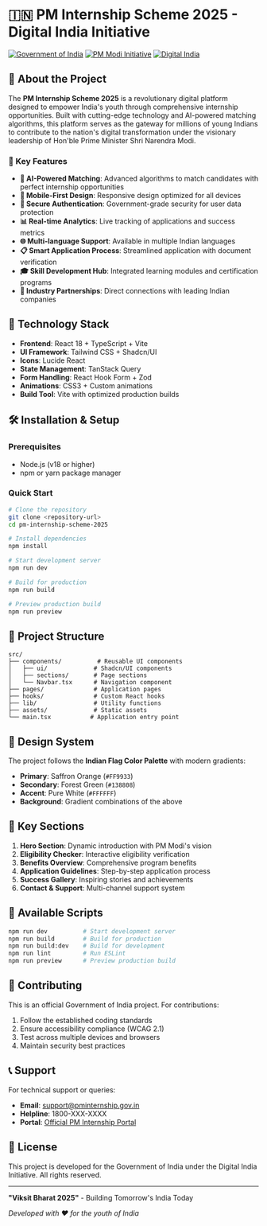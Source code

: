 # 🇮🇳 PM Internship Scheme 2025 - Digital India Initiative

[![Government of India](https://img.shields.io/badge/Government%20of%20India-Official-orange?style=for-the-badge)](https://www.india.gov.in/)
[![PM Modi Initiative](https://img.shields.io/badge/PM%20Modi-Initiative-green?style=for-the-badge)](https://www.pmindia.gov.in/)
[![Digital India](https://img.shields.io/badge/Digital%20India-2025-blue?style=for-the-badge)](https://digitalindia.gov.in/)

## 🌟 About the Project

The **PM Internship Scheme 2025** is a revolutionary digital platform designed to empower India's youth through comprehensive internship opportunities. Built with cutting-edge technology and AI-powered matching algorithms, this platform serves as the gateway for millions of young Indians to contribute to the nation's digital transformation under the visionary leadership of Hon'ble Prime Minister Shri Narendra Modi.

### 🎯 Key Features

- **🤖 AI-Powered Matching**: Advanced algorithms to match candidates with perfect internship opportunities
- **📱 Mobile-First Design**: Responsive design optimized for all devices
- **🔐 Secure Authentication**: Government-grade security for user data protection
- **📊 Real-time Analytics**: Live tracking of applications and success metrics
- **🌐 Multi-language Support**: Available in multiple Indian languages
- **📋 Smart Application Process**: Streamlined application with document verification
- **🎓 Skill Development Hub**: Integrated learning modules and certification programs
- **💼 Industry Partnerships**: Direct connections with leading Indian companies

## 🚀 Technology Stack

- **Frontend**: React 18 + TypeScript + Vite
- **UI Framework**: Tailwind CSS + Shadcn/UI
- **Icons**: Lucide React
- **State Management**: TanStack Query
- **Form Handling**: React Hook Form + Zod
- **Animations**: CSS3 + Custom animations
- **Build Tool**: Vite with optimized production builds

## 🛠️ Installation & Setup

### Prerequisites
- Node.js (v18 or higher)
- npm or yarn package manager

### Quick Start

```bash
# Clone the repository
git clone <repository-url>
cd pm-internship-scheme-2025

# Install dependencies
npm install

# Start development server
npm run dev

# Build for production
npm run build

# Preview production build
npm run preview
```

## 📁 Project Structure

```
src/
├── components/          # Reusable UI components
│   ├── ui/             # Shadcn/UI components
│   ├── sections/       # Page sections
│   └── Navbar.tsx      # Navigation component
├── pages/              # Application pages
├── hooks/              # Custom React hooks
├── lib/                # Utility functions
├── assets/             # Static assets
└── main.tsx           # Application entry point
```

## 🎨 Design System

The project follows the **Indian Flag Color Palette** with modern gradients:

- **Primary**: Saffron Orange (`#FF9933`)
- **Secondary**: Forest Green (`#138808`)
- **Accent**: Pure White (`#FFFFFF`)
- **Background**: Gradient combinations of the above

## 🌟 Key Sections

1. **Hero Section**: Dynamic introduction with PM Modi's vision
2. **Eligibility Checker**: Interactive eligibility verification
3. **Benefits Overview**: Comprehensive program benefits
4. **Application Guidelines**: Step-by-step application process
5. **Success Gallery**: Inspiring stories and achievements
6. **Contact & Support**: Multi-channel support system

## 🔧 Available Scripts

```bash
npm run dev          # Start development server
npm run build        # Build for production
npm run build:dev    # Build for development
npm run lint         # Run ESLint
npm run preview      # Preview production build
```

## 🤝 Contributing

This is an official Government of India project. For contributions:

1. Follow the established coding standards
2. Ensure accessibility compliance (WCAG 2.1)
3. Test across multiple devices and browsers
4. Maintain security best practices

## 📞 Support

For technical support or queries:
- **Email**: support@pminternship.gov.in
- **Helpline**: 1800-XXX-XXXX
- **Portal**: [Official PM Internship Portal](https://pminternship.gov.in)

## 📄 License

This project is developed for the Government of India under the Digital India Initiative. All rights reserved.

---

**"Viksit Bharat 2025"** - Building Tomorrow's India Today

*Developed with ❤️ for the youth of India*
